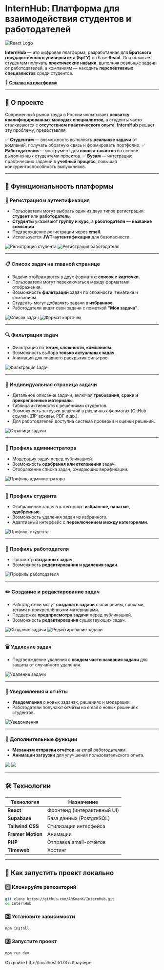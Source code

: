 # InternHub: Платформа для взаимодействия студентов и работодателей

![React Logo](https://habrastorage.org/getpro/habr/upload_files/ab0/b03/68b/ab0b0368b580bea4c7192f7fd27f1a9b.jpeg)

**InternHub** — это цифровая платформа, разработанная для **Братского государственного университета (БрГУ)** на базе **React**. Она помогает студентам получать **практические навыки**, выполняя реальные задачи от работодателей, а компаниям — находить **перспективных специалистов** среди студентов.

🔗 **[Ссылка на платформу](https://internhub.tw1.su)**

---

## 📌 О проекте

Современный рынок труда в России испытывает **нехватку квалифицированных молодых специалистов**, а студенты часто сталкиваются с **отсутствием практического опыта**. **InternHub** решает эту проблему, предоставляя:

✅ **Студентам** — возможность выполнять **реальные задачи** от компаний, получать обратную связь и формировать портфолио.
✅ **Работодателям** — инструмент для **поиска талантов** на основе выполненных студентами проектов.
✅ **Вузам** — интеграцию практических заданий в **учебный процесс**, повышая конкурентоспособность выпускников.

---

## 🔧 Функциональность платформы

### 📝 **Регистрация и аутентификация**

- Пользователи могут выбрать один из двух типов регистрации: **студент** или **работодатель**.
- **Студенты** указывают **группу и курс**, а **работодатели** — **название компании**.
- Подтверждение регистрации через **email**.
- Используется **JWT-аутентификация** для безопасности.

![Регистрация студента](https://github.com/ARKmanK/InternHub/blob/main/public/README_IMG/%D0%A0%D0%B5%D0%B3%D0%B8%D1%81%D1%82%D1%80%D0%B0%D1%86%D0%B8%D1%8F%20%D1%81%D1%82%D1%83%D0%B4%D0%B5%D0%BD%D1%82%D0%B0.png?raw=true)
![Регистрация работодателя](https://github.com/ARKmanK/InternHub/blob/main/public/README_IMG/%D0%A0%D0%B5%D0%B3%D0%B8%D1%81%D1%82%D1%80%D0%B0%D1%86%D0%B8%D1%8F%20%D1%80%D0%B0%D0%B1%D0%BE%D1%82%D0%BE%D0%B4%D0%B0%D1%82%D0%B5%D0%BB%D1%8F.png?raw=true)

---

### 📋 **Список задач на главной странице**

- Задачи отображаются в двух форматах: **список** и **карточки**.
- Пользователи могут переключаться между форматами отображения.
- Возможность **фильтрации** задач по сложности, тематике и компаниям.
- Студенты могут добавлять задачи в **избранное**.
- Работодатели видят свои задачи с пометкой **"Моя задача"**.

![Список задач](https://github.com/ARKmanK/InternHub/blob/main/public/README_IMG/%D0%A1%D0%BF%D0%B8%D1%81%D0%BE%D0%BA%20%D0%B7%D0%B0%D0%B4%D0%B0%D1%87_1.png?raw=true)
![Формат карточек](https://github.com/ARKmanK/InternHub/blob/main/public/README_IMG/%D0%A1%D0%BF%D0%B8%D1%81%D0%BE%D0%BA%20%D0%B7%D0%B0%D0%B4%D0%B0%D1%87_2.png?raw=true)

---

### 🔍 **Фильтрация задач**

- Фильтрация по **тегам, сложности, компаниям**.
- Возможность выбора **только актуальных задач**.
- Анимации для плавного раскрытия фильтров.

![Фильтрация задач](https://github.com/ARKmanK/InternHub/blob/main/public/README_IMG/%D0%A4%D0%B8%D0%BB%D1%8C%D1%82%D1%80%20%D0%B7%D0%B0%D0%B4%D0%B0%D1%87.png?raw=true)

---

### 📄 **Индивидуальная страница задачи**

- Детальное описание задачи, включая **требования, сроки и прикрепленные материалы**.
- Таблица активности с решениями студентов.
- Возможность загрузки решений в различных форматах (GitHub-ссылки, ZIP-архивы, PDF и др.).
- Для работодателей доступна система проверки и оценки решений.

![Страница задачи](https://github.com/ARKmanK/InternHub/blob/main/public/README_IMG/%D0%A1%D1%82%D1%80%D0%B0%D0%BD%D0%B8%D1%86%D0%B0%20%D0%B7%D0%B0%D0%B4%D0%B0%D1%87%D0%B8.png?raw=true)

---

### 👤 **Профиль администратора**

- Модерация задач перед публикацией.
- Возможность **одобрения или отклонения** задач.
- Отображение списка задач, ожидающих верификации.

![Профиль администратора](https://github.com/ARKmanK/InternHub/blob/main/public/README_IMG/%D0%9F%D1%80%D0%BE%D1%84%D0%B8%D0%BB%D1%8C%20%D0%B0%D0%B4%D0%BC%D0%B8%D0%BD%D0%B8%D1%81%D1%82%D1%80%D0%B0%D1%82%D0%BE%D1%80%D0%B0.png?raw=true)

---

### 👤 **Профиль студента**

- Отображение задач в категориях: **избранное, начатые, одобренные**.
- Возможность удаления задач из избранного.
- Адаптивный интерфейс с **переключением между категориями**.

![Профиль студента](https://github.com/ARKmanK/InternHub/blob/main/public/README_IMG/%D0%9F%D1%80%D0%BE%D1%84%D0%B8%D0%BB%D1%8C%20%D1%81%D1%82%D1%83%D0%B4%D0%B5%D0%BD%D1%82%D0%B0.png?raw=true)

---

### 👤 **Профиль работодателя**

- Просмотр **созданных задач**.
- Возможность **редактирования и удаления задач**.

![Профиль работодателя](https://github.com/ARKmanK/InternHub/blob/main/public/README_IMG/%D0%9F%D1%80%D0%BE%D1%84%D0%B8%D0%BB%D1%8C%20%D1%80%D0%B0%D0%B1%D0%BE%D1%82%D0%BE%D0%B4%D0%B0%D1%82%D0%B5%D0%BB%D1%8F.png?raw=true)

---

### ✏️ **Создание и редактирование задач**

- Работодатели могут **создавать задачи** с описанием, сроками, тегами и прикреплёнными материалами.
- Поддержка **предпросмотра задачи** перед публикацией.
- Возможность **редактирования** существующих задач.

![Создание задачи](https://github.com/ARKmanK/InternHub/blob/main/public/README_IMG/%D0%A1%D0%BE%D0%B7%D0%B4%D0%B0%D0%BD%D0%B8%D0%B5%20%D0%B7%D0%B0%D0%B4%D0%B0%D1%87%D0%B8.png?raw=true)
![Редактирование задачи](https://github.com/ARKmanK/InternHub/blob/main/public/README_IMG/%D0%A0%D0%B5%D0%B4%D0%B0%D0%BA%D1%82%D0%B8%D1%80%D0%BE%D0%B2%D0%B0%D0%BD%D0%B8%D0%B5%20%D0%B7%D0%B0%D0%B4%D0%B0%D1%87%D0%B8.png?raw=true)

---

### 🗑️ **Удаление задач**

- Подтверждение удаления с **вводом части названия задачи** для защиты от случайного удаления.

![Удаление задачи](https://github.com/ARKmanK/InternHub/blob/main/public/README_IMG/%D0%A3%D0%B4%D0%B0%D0%BB%D0%B5%D0%BD%D0%B8%D0%B5%20%D0%B7%D0%B0%D0%B4%D0%B0%D1%87.png?raw=true)

---

### 📧 **Уведомления и отчёты**

- **Уведомления** о новых задачах, решениях и модерации.
- Работодатели получают **отчёты** на email о новых решениях студентов.

![Уведомления](https://github.com/ARKmanK/InternHub/blob/main/public/README_IMG/%D0%A3%D0%B2%D0%B5%D0%B4%D0%BE%D0%BC%D0%BB%D0%B5%D0%BD%D0%B8%D1%8F%20%D0%B8%20%D0%BE%D1%82%D1%87%D0%B5%D1%82%D1%8B.png?raw=true)

---

### 📌 **Дополнительные функции**

- **Механизм отправки отчётов** на email работодателям.
- **Анимации загрузки** для улучшения пользовательского опыта.

![](https://github.com/ARKmanK/InternHub/blob/main/public/README_IMG/Risunok1.gif?raw=true)
![](https://github.com/ARKmanK/InternHub/blob/main/public/README_IMG/Risunok2.gif?raw=true)

---

## 🛠 Технологии

| Технология        | Назначение                  |
| ----------------- | --------------------------- |
| **React**         | Фронтенд (интерактивный UI) |
| **Supabase**      | База данных (PostgreSQL)    |
| **Tailwind CSS**  | Стилизация интерфейса       |
| **Framer Motion** | Анимации                    |
| **PHP**           | Отправка email-отчётов      |
| **Timeweb**       | Хостинг                     |

---

## 🚀 Как запустить проект локально

### 1️⃣ Клонируйте репозиторий

```bash
git clone https://github.com/ARKmanK/InternHub.git
cd InternHub
```

### 2️⃣ Установите зависимости

```bash
npm install
```

### ️3️⃣ Запустите проект

```bash
npm run dev
```

Откройте http://localhost:5173 в браузере.
